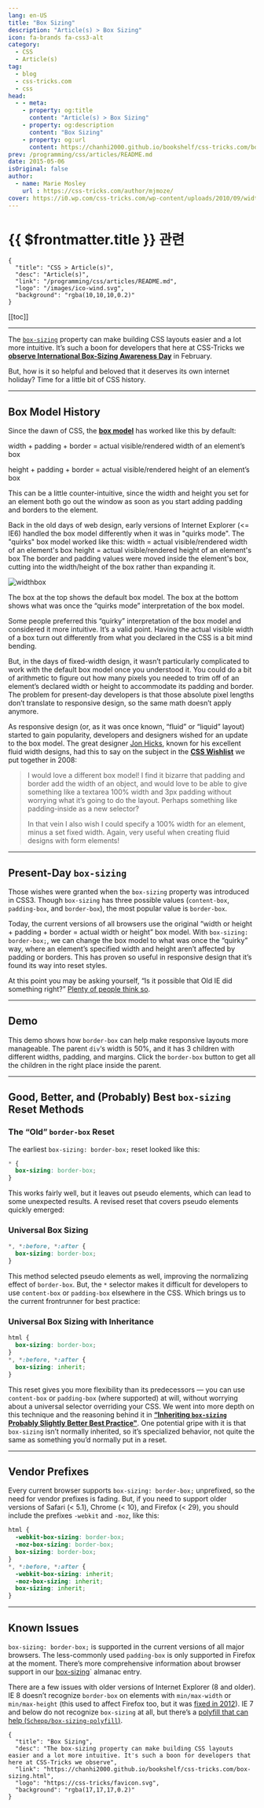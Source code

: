 ```yaml
---
lang: en-US
title: "Box Sizing"
description: "Article(s) > Box Sizing"
icon: fa-brands fa-css3-alt
category:
  - CSS
  - Article(s)
tag:
  - blog
  - css-tricks.com
  - css
head:
  - - meta:
    - property: og:title
      content: "Article(s) > Box Sizing"
    - property: og:description
      content: "Box Sizing"
    - property: og:url
      content: https://chanhi2000.github.io/bookshelf/css-tricks.com/box-sizing.html
prev: /programming/css/articles/README.md
date: 2015-05-06
isOriginal: false
author:
  - name: Marie Mosley
    url : https://css-tricks.com/author/mjmoze/
cover: https://i0.wp.com/css-tricks.com/wp-content/uploads/2010/09/widthbox.png
---
```


# {{ $frontmatter.title }} 관련

```component VPCard
{
  "title": "CSS > Article(s)",
  "desc": "Article(s)",
  "link": "/programming/css/articles/README.md",
  "logo": "/images/ico-wind.svg",
  "background": "rgba(10,10,10,0.2)"
}
```

[[toc]]

---

<SiteInfo
  name="Box Sizing"
  desc="The box-sizing property can make building CSS layouts easier and a lot more intuitive. It's such a boon for developers that here at CSS-Tricks we observe"
  url="https://css-tricks.com/box-sizing"
  logo="https://css-tricks/favicon.svg"
  preview="https://i0.wp.com/css-tricks.com/wp-content/uploads/2010/09/widthbox.png"/>

The [<VPIcon icon="iconfont icon-css-tricks"/>`box-sizing`](https://css-tricks.com/almanac/properties/b/box-sizing/) property can make building CSS layouts easier and a lot more intuitive. It’s such a boon for developers that here at CSS-Tricks we [**observe International Box-Sizing Awareness Day**](/css-tricks.com/international-box-sizing-awareness-day.md) in February.

But, how is it so helpful and beloved that it deserves its own internet holiday? Time for a little bit of CSS history.

---

## Box Model History

Since the dawn of CSS, the [**box model**](/css-tricks.com/the-css-box-model.md) has worked like this by default:

width + padding + border = actual visible/rendered width of an element’s box

height + padding + border = actual visible/rendered height of an element’s box

This can be a little counter-intuitive, since the width and height you set for an element both go out the window as soon as you start adding padding and borders to the element.

Back in the old days of web design, early versions of Internet Explorer (<= IE6) handled the box model differently when it was in "quirks mode". The "quirks" box model worked like this: width = actual visible/rendered width of an element's box height = actual visible/rendered height of an element's box The border and padding values were moved inside the element's box, cutting into the width/height of the box rather than expanding it.

![widthbox](https://i0.wp.com/css-tricks.com/wp-content/uploads/2010/09/widthbox.png?resize=367%2C604)

The box at the top shows the default box model. The box at the bottom shows what was once the “quirks mode” interpretation of the box model.

Some people preferred this “quirky” interpretation of the box model and considered it more intuitive. It’s a valid point. Having the actual visible width of a box turn out differently from what you declared in the CSS is a bit mind bending.

But, in the days of fixed-width design, it wasn’t particularly complicated to work with the default box model once you understood it. You could do a bit of arithmetic to figure out how many pixels you needed to trim off of an element’s declared width or height to accommodate its padding and border. The problem for present-day developers is that those absolute pixel lengths don’t translate to responsive design, so the same math doesn’t apply anymore.

As responsive design (or, as it was once known, “fluid” or “liquid” layout) started to gain popularity, developers and designers wished for an update to the box model. The great designer [<VPIcon icon="fas fa-globe"/>Jon Hicks](http://hicksdesign.co.uk/), known for his excellent fluid width designs, had this to say on the subject in the [**CSS Wishlist**](/css-tricks.com/css-wishlist.md) we put together in 2008:

> I would love a different box model! I find it bizarre that padding and border add the width of an object, and would love to be able to give something like a textarea 100% width and 3px padding without worrying what it’s going to do the layout. Perhaps something like padding-inside as a new selector?
> 
> In that vein I also wish I could specify a 100% width for an element, minus a set fixed width. Again, very useful when creating fluid designs with form elements!

---

## Present-Day `box-sizing`

Those wishes were granted when the `box-sizing` property was introduced in CSS3. Though `box-sizing` has three possible values (`content-box`, `padding-box`, and `border-box`), the most popular value is `border-box`.

Today, the current versions of all browsers use the original “width or height + padding + border = actual width or height” box model. With `box-sizing: border-box;`, we can change the box model to what was once the “quirky” way, where an element’s specified width and height aren’t affected by padding or borders. This has proven so useful in responsive design that it’s found its way into reset styles.

At this point you may be asking yourself, “Is it possible that Old IE did something right?” [<VPIcon icon="fas fa-globe"/>Plenty of people think so](https://jefftk.com/p/the-revenge-of-the-ie-box-model).

---

## Demo

This demo shows how `border-box` can help make responsive layouts more manageable. The parent `div`‘s width is 50%, and it has 3 children with different widths, padding, and margins. Click the `border-box` button to get all the children in the right place inside the parent.

<CodePen
  user="css-tricks"
  slug-hash="NqGBym"
  title="Box Sizing Layout Demo"
  :default-tab="['css','result']"
  :theme="$isDarkmode ? 'dark': 'light'"/>

<!-- <CodePen
  user="css-tricks"
  slug-hash="NqGBym/970f26f621cfa3ae3eec7e2a6b0e8c97"
  title="Box Sizing Layout Demo"
  :default-tab="['css','result']"
  :theme="$isDarkmode ? 'dark': 'light'"/> -->

---

## Good, Better, and (Probably) Best `box-sizing` Reset Methods

### The “Old” `border-box` Reset

The earliest `box-sizing: border-box;` reset looked like this:

```css
* {
  box-sizing: border-box;
}
```

This works fairly well, but it leaves out pseudo elements, which can lead to some unexpected results. A revised reset that covers pseudo elements quickly emerged:

### Universal Box Sizing

```css
*, *:before, *:after {
  box-sizing: border-box;
}
```

This method selected pseudo elements as well, improving the normalizing effect of `border-box`. But, the `*` selector makes it difficult for developers to use `content-box` or `padding-box` elsewhere in the CSS. Which brings us to the current frontrunner for best practice:

### Universal Box Sizing with Inheritance

```css
html {
  box-sizing: border-box;
}
*, *:before, *:after {
  box-sizing: inherit;
}
```

This reset gives you more flexibility than its predecessors — you can use `content-box` or `padding-box` (where supported) at will, without worrying about a universal selector overriding your CSS. We went into more depth on this technique and the reasoning behind it in [**“Inheriting `box-sizing` Probably Slightly Better Best Practice"**](/css-tricks.com/inheriting-box-sizing-probably-slightly-better-best-practice.md). One potential gripe with it is that `box-sizing` isn’t normally inherited, so it’s specialized behavior, not quite the same as something you’d normally put in a reset.

---

## Vendor Prefixes

Every current browser supports `box-sizing: border-box;` unprefixed, so the need for vendor prefixes is fading. But, if you need to support older versions of Safari (< 5.1), Chrome (< 10), and Firefox (< 29), you should include the prefixes `-webkit` and `-moz`, like this:

```css
html {
  -webkit-box-sizing: border-box;
  -moz-box-sizing: border-box;
  box-sizing: border-box;
}
*, *:before, *:after {
  -webkit-box-sizing: inherit;
  -moz-box-sizing: inherit;
  box-sizing: inherit;
}
```

---

## Known Issues

`box-sizing: border-box;` is supported in the current versions of all major browsers. The less-commonly used `padding-box` is only supported in Firefox at the moment. There’s more comprehensive information about browser support in our [<VPIcon icon="iconfont icon-css-tricks"/>box-sizing](https://css-tricks.com/almanac/properties/b/box-sizing/)` almanac entry.

There are a few issues with older versions of Internet Explorer (8 and older). IE 8 doesn’t recognize `border-box` on elements with `min/max-width` or `min/max-height` (this used to affect Firefox too, but it was [<VPIcon icon="fa-brands fa-firefox"/>fixed in 2012](https://bugzilla.mozilla.org/show_bug.cgi?id=308801)). IE 7 and below do not recognize `box-sizing` at all, but there’s a [polyfill that can help (<VPIcon icon="iconfont icon-github"/>`Schepp/box-sizing-polyfill`)](https://github.com/Schepp/box-sizing-polyfill).

<!-- TODO: add ARTICLE CARD -->
```component VPCard
{
  "title": "Box Sizing",
  "desc": "The box-sizing property can make building CSS layouts easier and a lot more intuitive. It's such a boon for developers that here at CSS-Tricks we observe",
  "link": "https://chanhi2000.github.io/bookshelf/css-tricks.com/box-sizing.html",
  "logo": "https://css-tricks/favicon.svg",
  "background": "rgba(17,17,17,0.2)"
}
```
